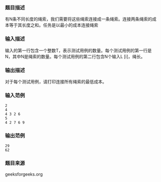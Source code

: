 
### 题目描述
有N条不同长度的绳索，我们需要将这些绳索连接成一条绳索。连接两条绳索的成本等于其长度之和。任务是以最小的成本连接绳索
### 输入描述
输入的第一行包含一个整数T，表示测试用例的数量。每个测试用例的第一行是N，其中N是绳索的数量。每个测试用例的第二行包含N个输入L [i]，绳长。
### 输出描述
对于每个测试用例，请打印连接所有绳索的最低成本。
### 输入范例
```
2
4
4 3 2 6
5
4 2 7 6 9
```
### 输出范例
```
29
62
```
### 题目来源
geeksforgeeks.org

